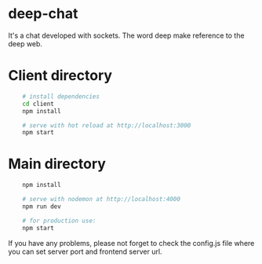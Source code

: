 # deep-chat
It's a chat developed with sockets. The word deep make reference to the deep web.

# Client directory
``` bash
    # install dependencies
    cd client
    npm install

    # serve with hot reload at http://localhost:3000
    npm start
```

# Main directory
``` bash
    npm install

    # serve with nodemon at http://localhost:4000
    npm run dev

    # for production use:
    npm start
```

If you have any problems, please not forget to check the config.js file where you can set server port and frontend server url.
